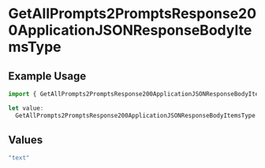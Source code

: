 # GetAllPrompts2PromptsResponse200ApplicationJSONResponseBodyItemsType

## Example Usage

```typescript
import { GetAllPrompts2PromptsResponse200ApplicationJSONResponseBodyItemsType } from "@orq-ai/node/models/operations";

let value:
  GetAllPrompts2PromptsResponse200ApplicationJSONResponseBodyItemsType = "text";
```

## Values

```typescript
"text"
```